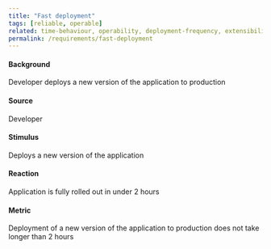 ```yaml
---
title: "Fast deployment"
tags: [reliable, operable]
related: time-behaviour, operability, deployment-frequency, extensibility, lead-time-for-changes, cycle-time
permalink: /requirements/fast-deployment
---
```


<div class="quality-requirement" markdown="1">

#### Background

Developer deploys a new version of the application to production

#### Source

Developer

#### Stimulus

Deploys a new version of the application

#### Reaction

Application is fully rolled out in under 2 hours

#### Metric

Deployment of a new version of the application to production does not take longer than 2 hours


</div><br>




